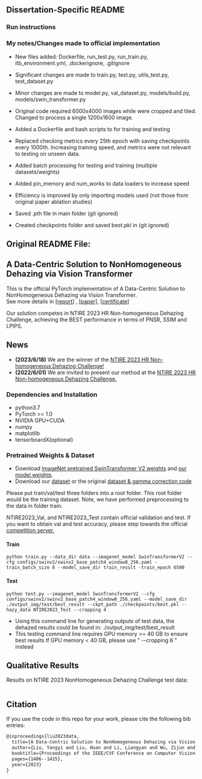 ## Dissertation-Specific README

### Run instructions



### My notes/Changes made to official implementation
* New files added: Dockerfile, run_test.py, run_train.py, itb_environment.yml, .dockerignore, .gitignore
* Significant changes are made to train.py, test.py, utils_test.py, test_dataset.py
* Minor changes are made to model.py, val_dataset.py, models/build.py, models/swin_transformer.py 

* Original code required 6000x4000 images while were cropped and tiled. Changed to process a single 1200x1600 image.
* Added a Dockerfile and bash scripts to for training and testing
* Replaced checking metrics every 25th epoch with saving checkpoints every 1000th. Increasing training speed, and metrics were not relevant to testing on unseen data.
* Added batch processing for testing and training (multiple datasets/weights)
* Added pin_memory and num_works to data loaders to increase speed
* Efficiency is improved by only importing models used (not those from original paper ablation studies)
* Saved .pth file in main folder (git ignored)
* Created checkpoints folder and saved best.pkl in (git ignored)


## Original README File:
##  A Data-Centric Solution to NonHomogeneous Dehazing via Vision Transformer

This is the official PyTorch implementation of A Data-Centric Solution to NonHomogeneous Dehazing via Vision Transformer.  
See more details in  [[report]](https://openaccess.thecvf.com/content/CVPR2023W/NTIRE/papers/Ancuti_NTIRE_2023_HR_NonHomogeneous_Dehazing_Challenge_Report_CVPRW_2023_paper.pdf) , [[paper]](https://arxiv.org/pdf/2304.07874.pdf), [[certificate]](https://cvlai.net/ntire/2023/NTIRE2023awards_certificates.pdf)

Our solution competes in NTIRE 2023 HR Non-homogeneous Dehazing Challenge, achieving the BEST performance in terms of PNSR, SSIM and LPIPS.

## News
- **(2023/6/18)**  We are the winner of the [NTIRE 2023 HR Non-homogeneous Dehazing Challenge!](https://cvlai.net/ntire/2023/)
- **(2022/6/01)**  We are invited to present our method at the [NTIRE 2023 HR Non-homogeneous Dehazing Challenge.](https://cvlai.net/ntire/2023/)

  
### Dependencies and Installation

* python3.7
* PyTorch >= 1.0
* NVIDIA GPU+CUDA
* numpy
* matplotlib
* tensorboardX(optional)

### Pretrained Weights & Dataset

- Download [ImageNet pretrained SwinTransformer V2 weights](https://github.com/SwinTransformer/storage/releases/download/v2.0.0/swinv2_base_patch4_window8_256.pth) and [our model weights](https://drive.google.com/file/d/1Nx5RpWA6CLqqLpsTrXCvEVcgh9l899ts/view?usp=share_link). 
- Download our [dataset](https://drive.google.com/drive/folders/1NwWRuQ8kWeCCkRsMv0IANFpDD40I_kyR?usp=share_link) or the original [dataset & gamma correction code](https://drive.google.com/drive/folders/1spwHOudYRfrMb2x4nKK2r5VRcgDx1-zD?usp=drive_link)


Please put train/val/test three folders into a root folder. This root folder would be the training dataset. 
Note, we have performed preprocessing to the data in folder train.

NTIRE2023_Val, and NTIRE2023_Test contain official validation and test. If you want to obtain val and test accuracy, please step towards the official [competition server.](https://codalab.lisn.upsaclay.fr/competitions/10216)

  
#### Train
```shell
python train.py --data_dir data --imagenet_model SwinTransformerV2 --cfg configs/swinv2/swinv2_base_patch4_window8_256.yaml -train_batch_size 8 --model_save_dir train_result -train_epoch 6500
```

#### Test
 ```shell
python test.py --imagenet_model SwinTransformerV2 --cfg configs/swinv2/swinv2_base_patch4_window8_256.yaml --model_save_dir ./output_img/test/best_result --ckpt_path ./checkpoints/best.pkl --hazy_data NTIRE2023_Test --cropping 4
 ```

* Using this command line for generating outputs of test data, the dehazed results could be found in: ./output_img/test/best_result
* This testing command line requires GPU memory >= 40 GB to ensure best results
  If GPU memory < 40 GB, please use " --cropping 6 " instead


## Qualitative Results

Results on NTIRE 2023 NonHomogeneous Dehazing Challenge test data:

<div style="text-align: center">
<img alt="" src="/images/test_results.PNG" style="display: inline-block;" />
</div>

## Citation
If you use the code in this repo for your work, please cite the following bib entries:

```latex
@inproceedings{liu2023data,
  title={A Data-Centric Solution to NonHomogeneous Dehazing via Vision Transformer},
  author={Liu, Yangyi and Liu, Huan and Li, Liangyan and Wu, Zijun and Chen, Jun},
  booktitle={Proceedings of the IEEE/CVF Conference on Computer Vision and Pattern Recognition},
  pages={1406--1415},
  year={2023}
}
```



